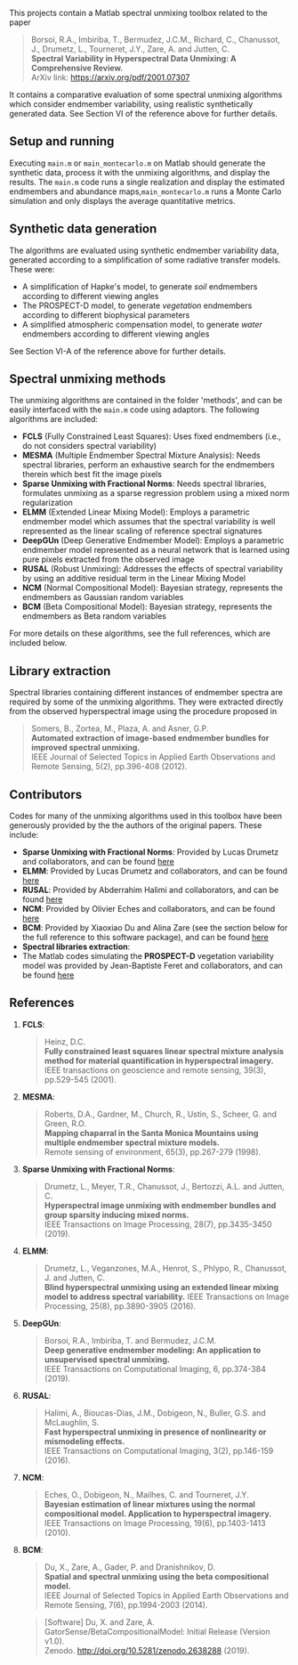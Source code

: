 This projects contain a Matlab spectral unmixing toolbox related to the paper

> Borsoi, R.A., Imbiriba, T., Bermudez, J.C.M., Richard, C., Chanussot, J., Drumetz, L., Tourneret, J.Y., Zare, A. and Jutten, C.  
> __Spectral Variability in Hyperspectral Data Unmixing: A Comprehensive Review.__  
> ArXiv link: <https://arxiv.org/pdf/2001.07307>  

It contains a comparative evaluation of some spectral unmixing algorithms which consider endmember variability, using realistic synthetically generated data. See Section VI of the reference above for further details.


## Setup and running

Executing `main.m` or `main_montecarlo.m` on Matlab should generate the synthetic data, process it with the unmixing algorithms, and display the results. The `main.m` code runs a single realization and display the estimated endmembers and abundance maps,`main_montecarlo.m` runs a Monte Carlo simulation and only displays the average quantitative metrics.


## Synthetic data generation

The algorithms are evaluated using synthetic endmember variability data, generated according to a simplification of some radiative transfer models. These were:

* A simplification of Hapke's model, to generate *soil* endmembers according to different viewing angles
* The PROSPECT-D model, to generate *vegetation* endmembers according to different biophysical parameters
* A simplified atmospheric compensation model, to generate *water* endmembers according to different viewing angles

See Section VI-A of the reference above for further details.


## Spectral unmixing methods

The unmixing algorithms are contained in the folder 'methods', and can be easily interfaced with the `main.m` code using adaptors. The following algorithms are included:

* __FCLS__ (Fully Constrained Least Squares): Uses fixed endmembers (i.e., do not considers spectral variability)
* __MESMA__ (Multiple Endmember Spectral Mixture Analysis): Needs spectral libraries, perform an exhaustive search for the endmembers therein which best fit the image pixels
* __Sparse Unmixing with Fractional Norms__: Needs spectral libraries, formulates unmixing as a sparse regression problem using a mixed norm regularization
* __ELMM__ (Extended Linear Mixing Model): Employs a parametric endmember model which assumes that the spectral variability is well represented as the linear scaling of reference spectral signatures
* __DeepGUn__ (Deep Generative Endmember Model): Employs a parametric endmember model represented as a neural network that is learned using pure pixels extracted from the observed image
* __RUSAL__ (Robust Unmixing): Addresses the effects of spectral variability by using an additive residual term in the Linear Mixing Model
* __NCM__ (Normal Compositional Model): Bayesian strategy, represents the endmembers as Gaussian random variables
* __BCM__ (Beta Compositional Model): Bayesian strategy, represents the endmembers as Beta random variables 

For more details on these algorithms, see the full references, which are included below.

##  Library extraction

Spectral libraries containing different instances of endmember spectra are required by some of the unmixing algorithms. They were extracted directly from the observed hyperspectral image using the procedure proposed in

> Somers, B., Zortea, M., Plaza, A. and Asner, G.P.  
> __Automated extraction of image-based endmember bundles for improved spectral unmixing.__  
> IEEE Journal of Selected Topics in Applied Earth Observations and Remote Sensing, 5(2), pp.396-408 (2012).


## Contributors

Codes for many of the unmixing algorithms used in this toolbox have been generously provided by the the authors of the original papers. These include:

* __Sparse Unmixing with Fractional Norms__: Provided by Lucas Drumetz and collaborators, and can be found [here](https://openremotesensing.net/knowledgebase/hyperspectral-image-unmixing-with-endmember-bundles-and-group-sparsity-inducing-mixed-norms/)
* __ELMM__: Provided by Lucas Drumetz and collaborators, and can be found [here](https://openremotesensing.net/knowledgebase/spectral-variability-and-extended-linear-mixing-model/)
* __RUSAL__: Provided by Abderrahim Halimi and collaborators, and can be found [here](https://sites.google.com/site/abderrahimhalimi/publications)
* __NCM__: Provided by Olivier Eches and collaborators, and can be found [here](http://olivier.eches.free.fr/research.html)
* __BCM__: Provided by Xiaoxiao Du and Alina Zare (see the section below for the full reference to this software package), and can be found [here](https://github.com/GatorSense/BetaCompositionalModel)
* __Spectral libraries extraction__:
* The Matlab codes simulating the __PROSPECT-D__ vegetation variability model was provided by Jean-Baptiste Feret and collaborators, and can be found [here](http://teledetection.ipgp.jussieu.fr/prosail/)


## References

1. __FCLS__:  
    > Heinz, D.C.  
    > __Fully constrained least squares linear spectral mixture analysis method for material quantification in hyperspectral imagery.__  
    > IEEE transactions on geoscience and remote sensing, 39(3), pp.529-545 (2001).

2. __MESMA__:  
    > Roberts, D.A., Gardner, M., Church, R., Ustin, S., Scheer, G. and Green, R.O.   
    > __Mapping chaparral in the Santa Monica Mountains using multiple endmember spectral mixture models.__   
    > Remote sensing of environment, 65(3), pp.267-279 (1998).

3. __Sparse Unmixing with Fractional Norms__:  
    > Drumetz, L., Meyer, T.R., Chanussot, J., Bertozzi, A.L. and Jutten, C.   
    > __Hyperspectral image unmixing with endmember bundles and group sparsity inducing mixed norms.__   
    > IEEE Transactions on Image Processing, 28(7), pp.3435-3450 (2019).  

4. __ELMM__:  
    > Drumetz, L., Veganzones, M.A., Henrot, S., Phlypo, R., Chanussot, J. and Jutten, C.  
    > __Blind hyperspectral unmixing using an extended linear mixing model to address spectral variability.__ 
    > IEEE Transactions on Image Processing, 25(8), pp.3890-3905 (2016).

5. __DeepGUn__:  
    > Borsoi, R.A., Imbiriba, T. and Bermudez, J.C.M.  
    > __Deep generative endmember modeling: An application to unsupervised spectral unmixing.__  
    > IEEE Transactions on Computational Imaging, 6, pp.374-384 (2019).

6. __RUSAL__:  
    > Halimi, A., Bioucas-Dias, J.M., Dobigeon, N., Buller, G.S. and McLaughlin, S.   
    > __Fast hyperspectral unmixing in presence of nonlinearity or mismodeling effects.__  
    > IEEE Transactions on Computational Imaging, 3(2), pp.146-159 (2016).

7. __NCM__:  
    > Eches, O., Dobigeon, N., Mailhes, C. and Tourneret, J.Y.   
    > __Bayesian estimation of linear mixtures using the normal compositional model. Application to hyperspectral imagery.__    
    > IEEE Transactions on Image Processing, 19(6), pp.1403-1413 (2010).   

8. __BCM__:  
    > Du, X., Zare, A., Gader, P. and Dranishnikov, D.  
    > __Spatial and spectral unmixing using the beta compositional model.__  
    > IEEE Journal of Selected Topics in Applied Earth Observations and Remote Sensing, 7(6), pp.1994-2003 (2014).  

    > [Software] Du, X. and Zare, A.  
    > GatorSense/BetaCompositionalModel: Initial Release (Version v1.0).   
    > Zenodo. http://doi.org/10.5281/zenodo.2638288 (2019).


